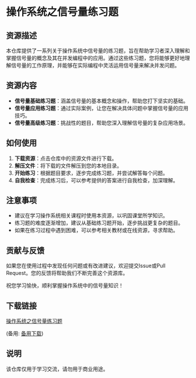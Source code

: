 # 操作系统之信号量练习题

## 资源描述

本仓库提供了一系列关于操作系统中信号量的练习题，旨在帮助学习者深入理解和掌握信号量的概念及其在并发编程中的应用。通过这些练习题，您将能够更好地理解信号量的工作原理，并能够在实际编程中灵活运用信号量来解决并发问题。

## 资源内容

- **信号量基础练习题**：涵盖信号量的基本概念和操作，帮助您打下坚实的基础。
- **信号量应用练习题**：通过实际案例，让您在解决具体问题中掌握信号量的应用技巧。
- **信号量高级练习题**：挑战性的题目，帮助您深入理解信号量的复杂应用场景。

## 如何使用

1. **下载资源**：点击仓库中的资源文件进行下载。
2. **解压文件**：将下载的文件解压到您的本地目录。
3. **开始练习**：根据题目要求，逐步完成练习题，并尝试解答每个问题。
4. **自我检查**：完成练习后，可以参考提供的答案进行自我检查，加深理解。

## 注意事项

- 建议在学习操作系统相关课程时使用本资源，以巩固课堂所学知识。
- 练习题的难度逐渐增加，建议从基础练习题开始，逐步挑战更复杂的题目。
- 如果在练习过程中遇到困难，可以参考相关教材或在线资源，寻求帮助。

## 贡献与反馈

如果您在使用过程中发现任何问题或有改进建议，欢迎提交Issue或Pull Request。您的反馈将帮助我们不断完善这个资源库。

祝您学习愉快，顺利掌握操作系统中的信号量知识！

## 下载链接
[操作系统之信号量练习题](https://pan.quark.cn/s/21be604d9c41) 

(备用: [备用下载](https://pan.baidu.com/s/1-NWezTTM7aoOIyGadQB6ow?pwd=1234))

## 说明

该仓库仅用于学习交流，请勿用于商业用途。
